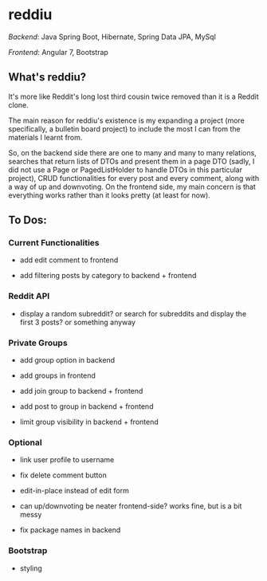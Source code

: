 # reddiu

*Backend*: Java Spring Boot, Hibernate, Spring Data JPA, MySql

*Frontend*: Angular 7, Bootstrap

## What's reddiu?

It's more like Reddit's long lost third cousin twice removed than it is a Reddit clone.

The main reason for reddiu's existence is my expanding a project (more specifically, a bulletin board project) to include the most I can from the materials I learnt from. 

So, on the backend side there are one to many and many to many relations, searches that return lists of DTOs and present them in a page DTO (sadly, I did not use a Page or PagedListHolder to handle DTOs in this particular project), CRUD functionalities for every post and every comment, along with a way of up and downvoting. On the frontend side, my main concern is that everything works rather than it looks pretty (at least for now).


## To Dos:

### Current Functionalities

* add edit comment to frontend

* add filtering posts by category to backend + frontend

### Reddit API

* display a random subreddit? or search for subreddits and display the first 3 posts? or something anyway

### Private Groups

* add group option in backend

* add groups in frontend

* add join group to backend + frontend

* add post to group in backend + frontend

* limit group visibility in backend + frontend

### Optional

* link user profile to username

* fix delete comment button

* edit-in-place instead of edit form

* can up/downvoting be neater frontend-side? works fine, but is a bit messy

* fix package names in backend

### Bootstrap

* styling

